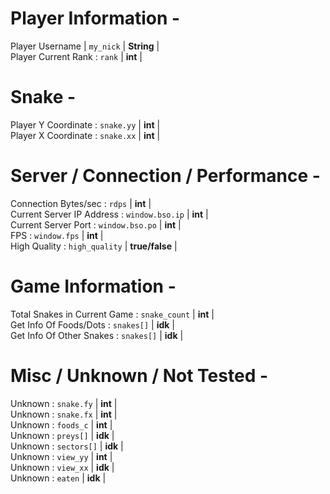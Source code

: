 Player Information -
=======================================
Player Username | ```my_nick``` | **String** | <br>
Player Current Rank : ```rank``` | **int** | <br>


Snake -
=======================================
Player Y Coordinate : ```snake.yy``` | **int** | <br>
Player X Coordinate : ```snake.xx``` | **int** | <br>

Server / Connection / Performance -
======================================
Connection Bytes/sec : ```rdps``` | **int** | <br>
Current Server IP Address : ```window.bso.ip``` | **int** | <br>
Current Server Port : ```window.bso.po``` | **int** | <br>
FPS : ```window.fps``` | **int** | <br>
High Quality : ```high_quality``` | **true/false** | <br>


Game Information -
======================================
Total Snakes in Current Game : ```snake_count``` | **int** | <br>
Get Info Of Foods/Dots : ```snakes[]``` | **idk** | <br>
Get Info Of Other Snakes : ```snakes[]``` | **idk** | <br>


Misc / Unknown / Not Tested -
======================================
Unknown : ```snake.fy``` | **int** | <br>
Unknown : ```snake.fx``` | **int** | <br>
Unknown : ```foods_c``` | **int** | <br>
Unknown : ```preys[]``` | **idk** | <br>
Unknown : ```sectors[]``` | **idk** | <br>
Unknown : ```view_yy``` | **int** | <br>
Unknown : ```view_xx``` | **idk** | <br>
Unknown : ```eaten``` | **idk** | <br>
